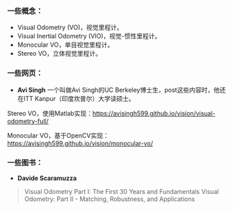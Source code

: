 ### 一些概念：
- Visual Odometry (VO)，视觉里程计。
- Visual Inertial Odometry (VIO)，视觉-惯性里程计。
- Monocular VO，单目视觉里程计。
- Stereo VO，立体视觉里程计。

### 一些网页：
- **Avi Singh**
一个叫做Avi Singh的UC Berkeley博士生，post这些内容时，他还在ITT Kanpur（印度坎普尔）大学读硕士。

Stereo VO，使用Matlab实现：https://avisingh599.github.io/vision/visual-odometry-full/

Monocular VO，基于OpenCV实现：https://avisingh599.github.io/vision/monocular-vo/

### 一些图书：
- **Davide Scaramuzza**
> Visual Odometry Part I: The First 30 Years and Fundamentals
> Visual Odometry: Part II - Matching, Robustness, and Applications

